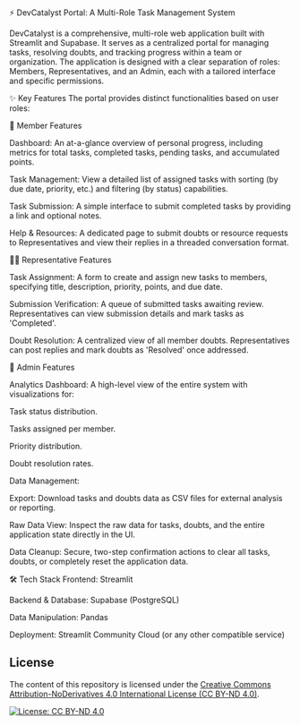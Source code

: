 ⚡ DevCatalyst Portal: A Multi-Role Task Management System


DevCatalyst is a comprehensive, multi-role web application built with Streamlit and Supabase. It serves as a centralized portal for managing tasks, resolving doubts, and tracking progress within a team or organization. The application is designed with a clear separation of roles: Members, Representatives, and an Admin, each with a tailored interface and specific permissions.

✨ Key Features
The portal provides distinct functionalities based on user roles:

👤 Member Features

Dashboard: An at-a-glance overview of personal progress, including metrics for total tasks, completed tasks, pending tasks, and accumulated points.

Task Management: View a detailed list of assigned tasks with sorting (by due date, priority, etc.) and filtering (by status) capabilities.

Task Submission: A simple interface to submit completed tasks by providing a link and optional notes.

Help & Resources: A dedicated page to submit doubts or resource requests to Representatives and view their replies in a threaded conversation format.

🧑‍💼 Representative Features

Task Assignment: A form to create and assign new tasks to members, specifying title, description, priority, points, and due date.

Submission Verification: A queue of submitted tasks awaiting review. Representatives can view submission details and mark tasks as 'Completed'.

Doubt Resolution: A centralized view of all member doubts. Representatives can post replies and mark doubts as 'Resolved' once addressed.

👑 Admin Features

Analytics Dashboard: A high-level view of the entire system with visualizations for:

Task status distribution.

Tasks assigned per member.

Priority distribution.

Doubt resolution rates.

Data Management:

Export: Download tasks and doubts data as CSV files for external analysis or reporting.

Raw Data View: Inspect the raw data for tasks, doubts, and the entire application state directly in the UI.

Data Cleanup: Secure, two-step confirmation actions to clear all tasks, doubts, or completely reset the application data.

🛠️ Tech Stack
Frontend: Streamlit

Backend & Database: Supabase (PostgreSQL)

Data Manipulation: Pandas

Deployment: Streamlit Community Cloud (or any other compatible service)



## License
The content of this repository is licensed under the 
[Creative Commons Attribution-NoDerivatives 4.0 International License (CC BY-ND 4.0)](https://creativecommons.org/licenses/by-nd/4.0/).

[![License: CC BY-ND 4.0](https://licensebuttons.net/l/by-nd/4.0/88x31.png)](https://creativecommons.org/licenses/by-nd/4.0/)
